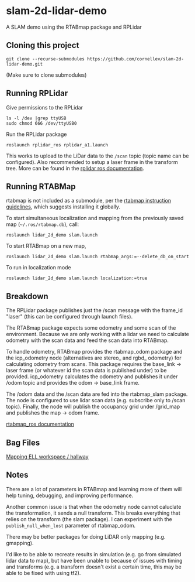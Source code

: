 # slam-2d-lidar-demo
A SLAM demo using the RTABmap package and RPLidar

## Cloning this project

`git clone --recurse-submodules https://github.com/cornellev/slam-2d-lidar-demo.git`

(Make sure to clone submodules)

## Running RPLidar

Give permissions to the RPLidar
```
ls -l /dev |grep ttyUSB
sudo chmod 666 /dev/ttyUSB0
```

Run the RPLidar package
```
roslaunch rplidar_ros rplidar_a1.launch
```

This works to upload to the LiDar data to the `/scan` topic (topic name can be configured). Also recommended to setup a laser frame in the transform tree. More can be found in the [rplidar ros documentation](https://github.com/robopeak/rplidar_ros).

## Running RTABMap

rtabmap is not included as a submodule, per the [rtabmap instruction guidelines](https://github.com/robopeak/rplidar_ros), which suggests installing it globally.

To start simultaneous localization and mapping from the previously saved map (`~/.ros/rtabmap.db`), call:
```
roslaunch lidar_2d_demo slam.launch
```

To start RTABmap on a new map,
```
roslaunch lidar_2d_demo slam.launch rtabmap_args:=--delete_db_on_start
```

To run in localization mode
```
roslaunch lidar_2d_demo slam.launch localization:=true
```

## Breakdown

The RPLidar package publishes just the /scan message with the frame_id "laser" (this can be configured through launch files).

The RTABmap package expects some odometry and some scan of the environment. Because we are only working with a lidar we need to calculate odometry with the scan data and feed the scan data into RTABmap.

To handle odometry, RTABmap provides the rtabmap_odom package and the icp_odometry node (alternatives are stereo_ and rgbd_ odometry) for calculating odometry from scans. This package requires the base_link -> laser frame (or whatever id the scan data is published under) to be provided. icp_odometry calculates the odometry and publishes it under /odom topic and provides the odom -> base_link frame.

The /odom data and the /scan data are fed into the rtabmap_slam package. The node is configured to use lidar scan data (e.g. subscribe only to /scan topic). Finally, the node will publish the occupancy grid under /grid_map and publishes the map -> odom frame. 

[rtabmap_ros documentation](http://wiki.ros.org/rtabmap_slam)

## Bag Files

[Mapping ELL workspace / hallway](https://drive.google.com/file/d/1LOp4zhcIXm-IjB1JhrdJo5Z-l5ldpCAE/view?usp=sharing)

## Notes

There are a lot of parameters in RTABmap and learning more of them will help tuning, debugging, and improving performance.

Another common issue is that when the odometry node cannot caluclate the transformation, it sends a null transform. This breaks everything that relies on the transform (the slam package). I can experiment with the `publish_null_when_lost` parameter of rtabmap_odom.

There may be better packages for doing LiDAR only mapping (e.g. gmapping).

I'd like to be able to recreate results in simulation (e.g. go from simulated lidar data to map), but have been unable to because of issues with timing and transforms (e.g. a transform doesn't exist a certain time, this may be able to be fixed with using tf2).